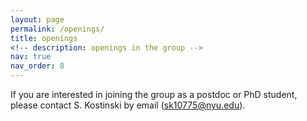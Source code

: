 ```yaml
---
layout: page
permalink: /openings/
title: openings
<!-- description: openings in the group -->
nav: true
nav_order: 8
---
```


If you are interested in joining the group as a postdoc or PhD student, please contact S. Kostinski by email (sk10775@nyu.edu).
